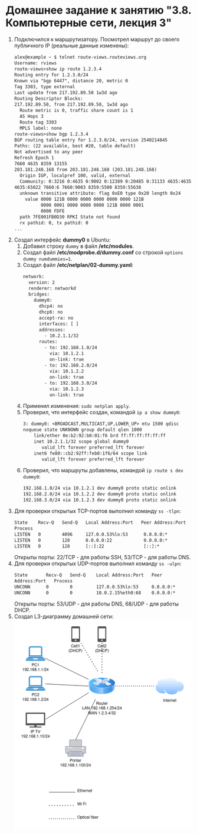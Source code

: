 # Домашнее задание к занятию "3.8. Компьютерные сети, лекция 3"


1. Подключился к маршрутизатору. Посмотрел маршрут до своего публичного IP (реальные данные изменены):
    ```
    alex@example ~ $ telnet route-views.routeviews.org
    Username: rviews
    route-views>show ip route 1.2.3.4
    Routing entry for 1.2.3.0/24
    Known via "bgp 6447", distance 20, metric 0
    Tag 3303, type external
    Last update from 217.192.89.50 1w3d ago
    Routing Descriptor Blocks:
    217.192.89.50, from 217.192.89.50, 1w3d ago
      Route metric is 0, traffic share count is 1
      AS Hops 3
      Route tag 3303
      MPLS label: none
    route-views>show bgp 1.2.3.4
    BGP routing table entry for 1.2.3.0/24, version 2540214845
    Paths: (22 available, best #20, table default)
    Not advertised to any peer
    Refresh Epoch 1
    7660 4635 8359 13155
    203.181.248.168 from 203.181.248.168 (203.181.248.168)
      Origin IGP, localpref 100, valid, external
      Community: 0:3216 0:4635 0:9002 0:12389 0:20485 0:31133 4635:4635 4635:65022 7660:6 7660:9003 8359:5500 8359:55638
      unknown transitive attribute: flag 0xE0 type 0x20 length 0x24
        value 0000 121B 0000 0000 0000 0000 0000 121B
              0000 0001 0000 0000 0000 121B 0000 0001
              0000 FDFE 
      path 7FE001FB0D30 RPKI State not found
      rx pathid: 0, tx pathid: 0
    ...
   
1. Создал интерфейс **dummy0** в Ubuntu:
    1. Добавил строку `dummy` в файл **/etc/modules**.
    1. Создал файл **/etc/modprobe.d/dummy.conf** со строкой `options dummy numdummies=1`.
    1. Создал файл **/etc/netplan/02-dummy.yaml**:
        ```
        network:
          version: 2
          renderer: networkd
          bridges:
            dummy0:
              dhcp4: no
              dhcp6: no
              accept-ra: no
              interfaces: [ ]
              addresses:
                - 10.2.1.1/32
              routes:
                - to: 192.168.1.0/24
                  via: 10.1.2.1
                  on-link: true
                - to: 192.168.2.0/24
                  via: 10.1.2.2
                  on-link: true
                - to: 192.168.3.0/24
                  via: 10.1.2.3
                  on-link: true
        ```
    1. Применил изменения: `sudo netplan apply`.
    1. Проверил, что интерфейс создан, командой `ip a show dummy0`:
       ```
       3: dummy0: <BROADCAST,MULTICAST,UP,LOWER_UP> mtu 1500 qdisc noqueue state UNKNOWN group default qlen 1000
           link/ether 0e:b2:92:b0:01:f6 brd ff:ff:ff:ff:ff:ff
           inet 10.2.1.1/32 scope global dummy0
              valid_lft forever preferred_lft forever
           inet6 fe80::cb2:92ff:feb0:1f6/64 scope link 
              valid_lft forever preferred_lft forever
       ```
    1. Проверил, что маршруты добавлены, командой `ip route s dev dummy0`:
       ``` 
       192.168.1.0/24 via 10.1.2.1 dev dummy0 proto static onlink 
       192.168.2.0/24 via 10.1.2.2 dev dummy0 proto static onlink 
       192.168.3.0/24 via 10.1.2.3 dev dummy0 proto static onlink 
       ```
1. Для проверки открытых TCP-портов выполнил команду `ss -tlpn`:
    ```
    State    Recv-Q   Send-Q   Local Address:Port   Peer Address:Port   Process               
    LISTEN   0        4096     127.0.0.53%lo:53      0.0.0.0:*                                        
    LISTEN   0        128      0.0.0.0:22            0.0.0.0:*                                        
    LISTEN   0        128      [::]:22               [::]:*                           
    ```
    Открыты порты: 22/TCP - для работы SSH, 53/TCP - для работы DNS.
1. Для проверки открытых UDP-портов выполнил команду `ss -ulpn`:
    ```
    State       Recv-Q   Send-Q    Local Address:Port   Peer Address:Port   Process                  
    UNCONN      0        0         127.0.0.53%lo:53     0.0.0.0:*                                              
    UNCONN      0        0         10.0.2.15%eth0:68    0.0.0.0:*  
    ```
    Открыты порты: 53/UDP - для работы DNS, 68/UDP - для работы DHCP.
1. Создал L3-диаграмму домашней сети:
    ![](Homenet.png)
